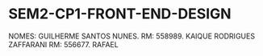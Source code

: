 # SEM2-CP1-FRONT-END-DESIGN
NOMES: GUILHERME SANTOS NUNES. RM: 558989.
       KAIQUE RODRIGUES ZAFFARANI RM: 556677.
       RAFAEL